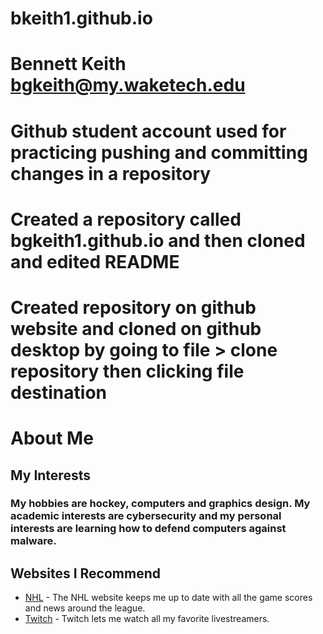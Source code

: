 # bkeith1.github.io
# Bennett Keith bgkeith@my.waketech.edu
# Github student account used for practicing pushing and committing changes in a repository
# Created a repository called bgkeith1.github.io and then cloned and edited README
# Created repository on github website and cloned on github desktop by going to file > clone repository then clicking file destination

# About Me
## My Interests
### My hobbies are hockey, computers and graphics design. My academic interests are cybersecurity and my personal interests are learning how to defend computers against malware.
## Websites I Recommend
- [NHL](https://www.nhl.com) - The NHL website keeps me up to date with all the game scores and news around the league.
- [Twitch](https://www.twitch.tv) - Twitch lets me watch all my favorite livestreamers.